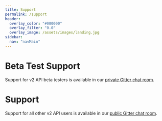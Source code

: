 ```yaml
---
title: Support
permalink: /support
header:
  overlay_color: "#000000"
  overlay_filter: "0.0"
  overlay_image: /assets/images/landing.jpg
sidebar:
  nav: "navMain"
---
```


# Beta Test Support

Support for v2 API beta testers is available in our [private Gitter chat room](https://gitter.im/WeatherLink/v2-api-beta).

# Support

Support for all other v2 API users is available in our [public Gitter chat room](https://gitter.im/WeatherLink/v2-api).
